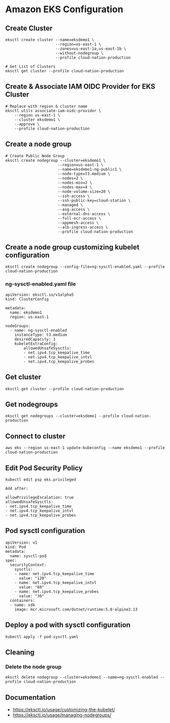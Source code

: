 # Amazon EKS Configuration

## Create Cluster

```
eksctl create cluster --name=eksdemo1 \
                      --region=us-east-1 \
                      --zones=us-east-1a,us-east-1b \
                      --without-nodegroup \
                      --profile cloud-nation-production

# Get List of Clusters
eksctl get cluster --profile cloud-nation-production
```

## Create & Associate IAM OIDC Provider for EKS Cluster

```
# Replace with region & cluster name
eksctl utils associate-iam-oidc-provider \
    --region us-east-1 \
    --cluster eksdemo1 \
    --approve \
    --profile cloud-nation-production
```

## Create a node group

```
# Create Public Node Group   
eksctl create nodegroup --cluster=eksdemo1 \
                       --region=us-east-1 \
                       --name=eksdemo1-ng-public1 \
                       --node-type=t3.medium \
                       --nodes=2 \
                       --nodes-min=2 \
                       --nodes-max=4 \
                       --node-volume-size=20 \
                       --ssh-access \
                       --ssh-public-key=cloud-station \
                       --managed \
                       --asg-access \
                       --external-dns-access \
                       --full-ecr-access \
                       --appmesh-access \
                       --alb-ingress-access \
                       --profile cloud-nation-production
```

## Create a node group customizing kubelet configuration

```
eksctl create nodegroup --config-file=ng-sysctl-enabled.yaml --profile cloud-nation-production
```

### ng-sysctl-enabled.yaml file

```
apiVersion: eksctl.io/v1alpha5
kind: ClusterConfig

metadata:
  name: eksdemo1
  region: us-east-1

nodeGroups:
  - name: ng-sysctl-enabled
    instanceType: t3.medium
    desiredCapacity: 1
    kubeletExtraConfig:
        allowedUnsafeSysctls:
        - net.ipv4.tcp_keepalive_time
        - net.ipv4.tcp_keepalive_intvl
        - net.ipv4.tcp_keepalive_probes
```

## Get cluster

```
eksctl get cluster --profile cloud-nation-production
```

## Get nodegroups 

```
eksctl get nodegroups --cluster=eksdemo1 --profile cloud-nation-production
```

## Connect to cluster

```
aws eks --region us-east-1 update-kubeconfig --name eksdemo1 --profile cloud-nation-production
```

## Edit Pod Security Policy

```
kubectl edit psp eks.privileged

Add after:

allowPrivilegeEscalation: true
allowedUnsafeSysctls:
- net.ipv4.tcp_keepalive_time
- net.ipv4.tcp_keepalive_intvl
- net.ipv4.tcp_keepalive_probes
```

## Pod sysctl configuration

```
apiVersion: v1
kind: Pod
metadata:
  name: sysctl-pod
spec:
  securityContext:
    sysctls:
    - name: net.ipv4.tcp_keepalive_time
      value: "120"
    - name: net.ipv4.tcp_keepalive_intvl
      value: "60"
    - name: net.ipv4.tcp_keepalive_probes
      value: "30" 
  containers:
  - name: sdk
    image: mcr.microsoft.com/dotnet/runtime:5.0-alpine3.13
```

## Deploy a pod with sysctl configuration

```
kubectl apply -f pod-sysctl.yaml
```

## Cleaning

### Delete the node group

```
eksctl delete nodegroup --cluster=eksdemo1 --name=ng-sysctl-enabled --profile cloud-nation-production
```

## Documentation

- https://eksctl.io/usage/customizing-the-kubelet/
- https://eksctl.io/usage/managing-nodegroups/
